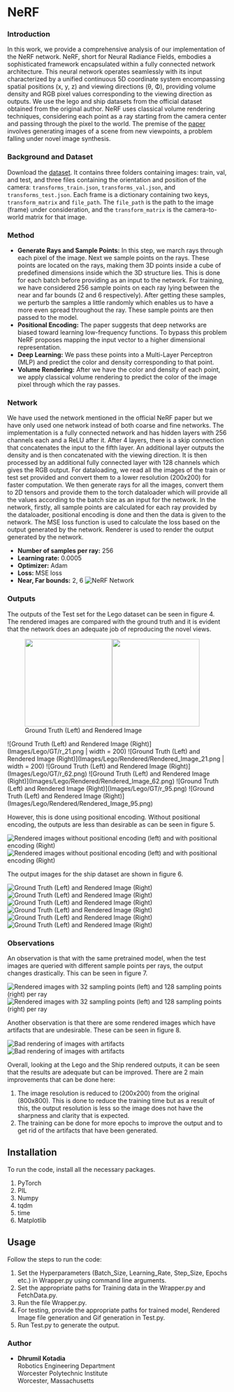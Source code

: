 # NeRF

### Introduction
In this work, we provide a comprehensive analysis of our implementation of the NeRF network. NeRF, short for Neural Radiance Fields, embodies a sophisticated framework encapsulated within a fully connected network architecture. This neural network operates seamlessly with its input characterized by a unified continuous 5D coordinate system encompassing spatial positions (x, y, z) and viewing directions (θ, Φ), providing volume density and RGB pixel values corresponding to the viewing direction as outputs. We use the lego and ship datasets from the official dataset obtained from the original author. NeRF uses classical volume rendering techniques, considering each point as a ray starting from the camera center and passing through the pixel to the world. The premise of the [paper](https://arxiv.org/abs/2003.08934) involves generating images of a scene from new viewpoints, a problem falling under novel image synthesis.

### Background and Dataset

Download the [dataset](https://drive.google.com/drive/folders/1JDdLGDruGNXWnM1eqY1FNL9PlStjaKWi). It contains three folders containing images: train, val, and test, and three files containing the orientation and position of the camera: `transforms_train.json`, `transforms_val.json`, and `transforms_test.json`. Each frame is a dictionary containing two keys, `transform_matrix` and `file_path`. The `file_path` is the path to the image (frame) under consideration, and the `transform_matrix` is the camera-to-world matrix for that image.

### Method

- **Generate Rays and Sample Points:** In this step, we march rays through each pixel of the image. Next we sample points on the rays. These points are located on the rays, making them 3D points inside a cube of predefined dimensions inside which the 3D structure lies. This is done for each batch before providing as an input to the network. For training, we have considered 256 sample points on each ray lying between the near and far bounds (2 and 6 respectively). After getting these samples, we perturb the samples a little randomly which enables us to have a more even spread throughout the ray. These sample points are then passed to the model.
- **Positional Encoding:** The paper suggests that deep networks are biased toward learning low-frequency functions. To bypass this problem NeRF proposes mapping the input vector to a higher dimensional representation.
- **Deep Learning:** We pass these points into a Multi-Layer Perceptron (MLP) and predict the color and density corresponding to that point.
- **Volume Rendering:** After we have the color and density of each point, we apply classical volume rendering to predict the color of the image pixel through which the ray passes.

### Network
We have used the network mentioned in the official NeRF paper but we have only used one network instead of both coarse and fine networks. The implementation is a fully connected network and has hidden layers with 256 channels each and a ReLU after it. After 4 layers, there is a skip connection that concatenates the input to the fifth layer. An additional layer outputs the density and is then concatenated with the viewing direction. It is then processed by an additional fully connected layer with 128 channels which gives the RGB output. For dataloading, we read all the images of the train or test set provided and convert them to a lower resolution (200x200) for faster computation. We then generate rays for all the images, convert them to 2D tensors and provide them to the torch dataloader which will provide all the values according to the batch size as an input for the network. In the network, firstly, all sample points are calculated for each ray provided by the dataloader, positional encoding is done and then the data is given to the network. The MSE loss function is used to calculate the loss based on the output generated by the network. Renderer is used to render the output generated by the network.

- **Number of samples per ray:** 256
- **Learning rate:** 0.0005
- **Optimizer:** Adam
- **Loss:** MSE loss
- **Near, Far bounds:** 2, 6
![NeRF Network](Images/Network.png)



### Outputs

The outputs of the Test set for the Lego dataset can be seen in figure 4. The rendered images are compared with the ground truth and it is evident that the network does an adequate job of reproducing the novel views.

<figure>
 <img src="Images/Lego/GT/r_21.png" width="200"><img src="Images/Lego/Rendered/Rendered_Image_21.png" width="200">
 <figcaption>Ground Truth (Left) and Rendered Image</figcaption>
</figure>
![Ground Truth (Left) and Rendered Image (Right)](Images/Lego/GT/r_21.png | width = 200) ![Ground Truth (Left) and Rendered Image (Right)](Images/Lego/Rendered/Rendered_Image_21.png | width = 200)  
![Ground Truth (Left) and Rendered Image (Right)](Images/Lego/GT/r_62.png) ![Ground Truth (Left) and Rendered Image (Right)](Images/Lego/Rendered/Rendered_Image_62.png)  
![Ground Truth (Left) and Rendered Image (Right)](Images/Lego/GT/r_95.png) ![Ground Truth (Left) and Rendered Image (Right)](Images/Lego/Rendered/Rendered_Image_95.png)

However, this is done using positional encoding. Without positional encoding, the outputs are less than desirable as can be seen in figure 5.

![Rendered images without positional encoding (left) and with positional encoding (Right)](Images/Lego/PE/Screenshot%20from%202024-03-11%2017-30-15.png) ![Rendered images without positional encoding (left) and with positional encoding (Right)](Images/Lego/PE/Screenshot%20from%202024-03-11%2017-31-11.png)

The output images for the ship dataset are shown in figure 6.

![Ground Truth (Left) and Rendered Image (Right)](Images/Ship/GT/r_12.png) ![Ground Truth (Left) and Rendered Image (Right)](Images/Ship/Rendered/Rendered_Image_12.png)  
![Ground Truth (Left) and Rendered Image (Right)](Images/Ship/GT/r_143.png) ![Ground Truth (Left) and Rendered Image (Right)](Images/Ship/Rendered/Rendered_Image_143.png)  
![Ground Truth (Left) and Rendered Image (Right)](Images/Ship/GT/r_163.png) ![Ground Truth (Left) and Rendered Image (Right)](Images/Ship/Rendered/Rendered_Image_163.png)

### Observations
An observation is that with the same pretrained model, when the test images are queried with different sample points per rays, the output changes drastically. This can be seen in figure 7.

![Rendered images with 32 sampling points (left) and 128 sampling points (right) per ray](Images/Lego/Rendered_Image_21.png) ![Rendered images with 32 sampling points (left) and 128 sampling points (right) per ray](Images/Lego/Rendered/Rendered_Image_21.png)

Another observation is that there are some rendered images which have artifacts that are undesirable. These can be seen in figure 8.

![Bad rendering of images with artifacts](Images/Ship/Bad/r_98.png) ![Bad rendering of images with artifacts](Images/Ship/Bad/Rendered_Image_98.png)

Overall, looking at the Lego and the Ship rendered outputs, it can be seen that the results are adequate but can be improved. There are 2 main improvements that can be done here:

1. The image resolution is reduced to (200x200) from the original (800x800). This is done to reduce the training time but as a result of this, the output resolution is less so the image does not have the sharpness and clarity that is expected.
2. The training can be done for more epochs to improve the output and to get rid of the artifacts that have been generated.

 

## Installation

To run the code, install all the necessary packages.

1. PyTorch
2. PIL
3. Numpy
4. tqdm
5. time
6. Matplotlib

## Usage

Follow the steps to run the code:

1. Set the Hyperparameters (Batch_Size, Learning_Rate, Step_Size, Epochs etc.) in Wrapper.py using command line arguments.
2. Set the appropriate paths for Training data in the Wrapper.py and FetchData.py.
3. Run the file Wrapper.py.
4. For testing, provide the appropriate paths for trained model, Rendered Image file generation and Gif generation in Test.py.
5. Run Test.py to generate the output.


### Author
- **Dhrumil Kotadia**  
  Robotics Engineering Department  
  Worcester Polytechnic Institute  
  Worcester, Massachusetts

